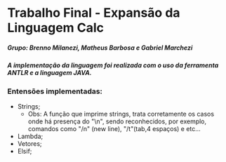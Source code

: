 # Trabalho Final - Expansão da Linguagem Calc<br>
##### Grupo: Brenno Milanezi, Matheus Barbosa e Gabriel Marchezi<br>

 ##### A implementação da linguagem foi realizada com o uso da ferramenta ANTLR e a linguagem JAVA.<br> 

 ### Entensões implementadas:<br>
* Strings;<br>
  * Obs: A função que imprime strings, trata corretamente os casos onde há presença do "\n", sendo
reconhecidos, por exemplo, comandos como "/n" (new line), "/t"(tab,4 espaços) e etc...<br>
* Lambda;<br>
* Vetores;<br>
* Elsif;<br>

